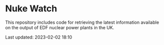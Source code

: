 # Nuke Watch

This repository includes code for retrieving the latest information available on the output of EDF nuclear power plants in the UK.

Last updated: 2023-02-02 18:10